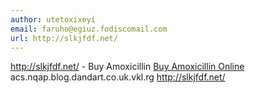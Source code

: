 ```yaml
---
author: utetoxixeyi
email: faruho@egiuz.fodiscomail.com
url: http://slkjfdf.net/
---
```


http://slkjfdf.net/ - Buy Amoxicillin <a href="http://slkjfdf.net/">Buy Amoxicillin Online</a> acs.nqap.blog.dandart.co.uk.vkl.rg http://slkjfdf.net/